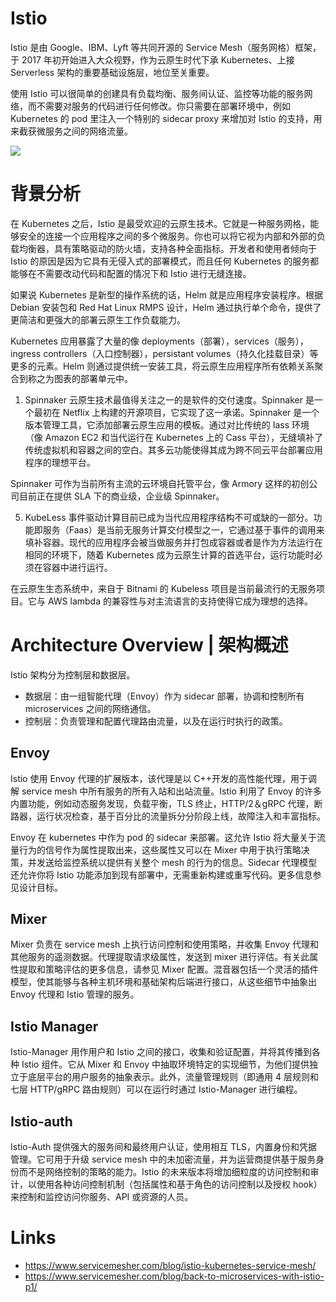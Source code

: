# Istio

Istio 是由 Google、IBM、Lyft 等共同开源的 Service Mesh（服务网格）框架，于 2017 年初开始进入大众视野，作为云原生时代下承 Kubernetes、上接 Serverless 架构的重要基础设施层，地位至关重要。

使用 Istio 可以很简单的创建具有负载均衡、服务间认证、监控等功能的服务网络，而不需要对服务的代码进行任何修改。你只需要在部署环境中，例如 Kubernetes 的 pod 里注入一个特别的 sidecar proxy 来增加对 Istio 的支持，用来截获微服务之间的网络流量。

![](https://res.cloudinary.com/jimmysong/image/upload/images/istio-arch.jpg)

# 背景分析

在 Kubernetes 之后，Istio 是最受欢迎的云原生技术。它就是一种服务网格，能够安全的连接一个应用程序之间的多个微服务。你也可以将它视为内部和外部的负载均衡器，具有策略驱动的防火墙，支持各种全面指标。开发者和使用者倾向于 Istio 的原因是因为它具有无侵入式的部署模式，而且任何 Kubernetes 的服务都能够在不需要改动代码和配置的情况下和 Istio 进行无缝连接。

如果说 Kubernetes 是新型的操作系统的话，Helm 就是应用程序安装程序。根据 Debian 安装包和 Red Hat Linux RMPS 设计，Helm 通过执行单个命令，提供了更简洁和更强大的部署云原生工作负载能力。

Kubernetes 应用暴露了大量的像 deployments（部署），services（服务），ingress controllers（入口控制器），persistant volumes（持久化挂载目录）等更多的元素。Helm 则通过提供统一安装工具，将云原生应用程序所有依赖关系聚合到称之为图表的部署单元中。

1. Spinnaker
   云原生技术最值得关注之一的是软件的交付速度。Spinnaker 是一个最初在 Netflix 上构建的开源项目，它实现了这一承诺。Spinnaker 是一个版本管理工具，它添加部署云原生应用的模板。通过对比传统的 Iass 环境（像 Amazon EC2 和当代运行在 Kubernetes 上的 Cass 平台），无缝填补了传统虚拟机和容器之间的空白。其多云功能使得其成为跨不同云平台部署应用程序的理想平台。

Spinnaker 可作为当前所有主流的云环境自托管平台，像 Armory 这样的初创公司目前正在提供 SLA 下的商业级，企业级 Spinnaker。

5. KubeLess
   事件驱动计算目前已成为当代应用程序结构不可或缺的一部分。功能即服务（Faas）是当前无服务计算交付模型之一，它通过基于事件的调用来填补容器。现代的应用程序会被当做服务并打包成容器或者是作为方法运行在相同的环境下，随着 Kubernetes 成为云原生计算的首选平台，运行功能时必须在容器中进行运行。

在云原生生态系统中，来自于 Bitnami 的 Kubeless 项目是当前最流行的无服务项目。它与 AWS lambda 的兼容性与对主流语言的支持使得它成为理想的选择。

# Architecture Overview | 架构概述

Istio 架构分为控制层和数据层。

- 数据层：由一组智能代理（Envoy）作为 sidecar 部署，协调和控制所有 microservices 之间的网络通信。
- 控制层：负责管理和配置代理路由流量，以及在运行时执行的政策。

## Envoy

Istio 使用 Envoy 代理的扩展版本，该代理是以 C++开发的高性能代理，用于调解 service mesh 中所有服务的所有入站和出站流量。Istio 利用了 Envoy 的许多内置功能，例如动态服务发现，负载平衡，TLS 终止，HTTP/2＆gRPC 代理，断路器，运行状况检查，基于百分比的流量拆分分阶段上线，故障注入和丰富指标。

Envoy 在 kubernetes 中作为 pod 的 sidecar 来部署。这允许 Istio 将大量关于流量行为的信号作为属性提取出来，这些属性又可以在 Mixer 中用于执行策略决策，并发送给监控系统以提供有关整个 mesh 的行为的信息。Sidecar 代理模型还允许你将 Istio 功能添加到现有部署中，无需重新构建或重写代码。更多信息参见设计目标。

## Mixer

Mixer 负责在 service mesh 上执行访问控制和使用策略，并收集 Envoy 代理和其他服务的遥测数据。代理提取请求级属性，发送到 mixer 进行评估。有关此属性提取和策略评估的更多信息，请参见 Mixer 配置。混音器包括一个灵活的插件模型，使其能够与各种主机环境和基础架构后端进行接口，从这些细节中抽象出 Envoy 代理和 Istio 管理的服务。

## Istio Manager

Istio-Manager 用作用户和 Istio 之间的接口，收集和验证配置，并将其传播到各种 Istio 组件。它从 Mixer 和 Envoy 中抽取环境特定的实现细节，为他们提供独立于底层平台的用户服务的抽象表示。此外，流量管理规则（即通用 4 层规则和七层 HTTP/gRPC 路由规则）可以在运行时通过 Istio-Manager 进行编程。

## Istio-auth

Istio-Auth 提供强大的服务间和最终用户认证，使用相互 TLS，内置身份和凭据管理。它可用于升级 service mesh 中的未加密流量，并为运营商提供基于服务身份而不是网络控制的策略的能力。Istio 的未来版本将增加细粒度的访问控制和审计，以使用各种访问控制机制（包括属性和基于角色的访问控制以及授权 hook）来控制和监控访问你服务、API 或资源的人员。

# Links

- https://www.servicemesher.com/blog/istio-kubernetes-service-mesh/
- https://www.servicemesher.com/blog/back-to-microservices-with-istio-p1/
